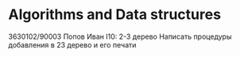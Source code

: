 # Algorithms and Data structures
3630102/90003 Попов Иван I10: 2-3 дерево
Написать процедуры добавления в 23 дерево и его печати
